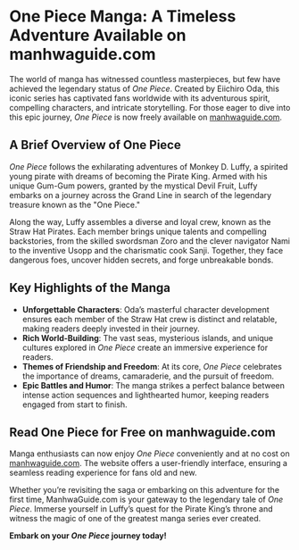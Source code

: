 # One Piece Manga: A Timeless Adventure Available on manhwaguide.com

The world of manga has witnessed countless masterpieces, but few have achieved the legendary status of *One Piece*. Created by Eiichiro Oda, this iconic series has captivated fans worldwide with its adventurous spirit, compelling characters, and intricate storytelling. For those eager to dive into this epic journey, *One Piece* is now freely available on [manhwaguide.com](https://manhwaguide.com).

## A Brief Overview of One Piece

*One Piece* follows the exhilarating adventures of Monkey D. Luffy, a spirited young pirate with dreams of becoming the Pirate King. Armed with his unique Gum-Gum powers, granted by the mystical Devil Fruit, Luffy embarks on a journey across the Grand Line in search of the legendary treasure known as the "One Piece."

Along the way, Luffy assembles a diverse and loyal crew, known as the Straw Hat Pirates. Each member brings unique talents and compelling backstories, from the skilled swordsman Zoro and the clever navigator Nami to the inventive Usopp and the charismatic cook Sanji. Together, they face dangerous foes, uncover hidden secrets, and forge unbreakable bonds.

## Key Highlights of the Manga

- **Unforgettable Characters**: Oda’s masterful character development ensures each member of the Straw Hat crew is distinct and relatable, making readers deeply invested in their journey.
- **Rich World-Building**: The vast seas, mysterious islands, and unique cultures explored in *One Piece* create an immersive experience for readers.
- **Themes of Friendship and Freedom**: At its core, *One Piece* celebrates the importance of dreams, camaraderie, and the pursuit of freedom.
- **Epic Battles and Humor**: The manga strikes a perfect balance between intense action sequences and lighthearted humor, keeping readers engaged from start to finish.

## Read One Piece for Free on manhwaguide.com

Manga enthusiasts can now enjoy *One Piece* conveniently and at no cost on [manhwaguide.com](https://manhwaguide.com). The website offers a user-friendly interface, ensuring a seamless reading experience for fans old and new.

Whether you’re revisiting the saga or embarking on this adventure for the first time, ManhwaGuide.com is your gateway to the legendary tale of *One Piece*. Immerse yourself in Luffy’s quest for the Pirate King’s throne and witness the magic of one of the greatest manga series ever created.

**Embark on your *One Piece* journey today!**
